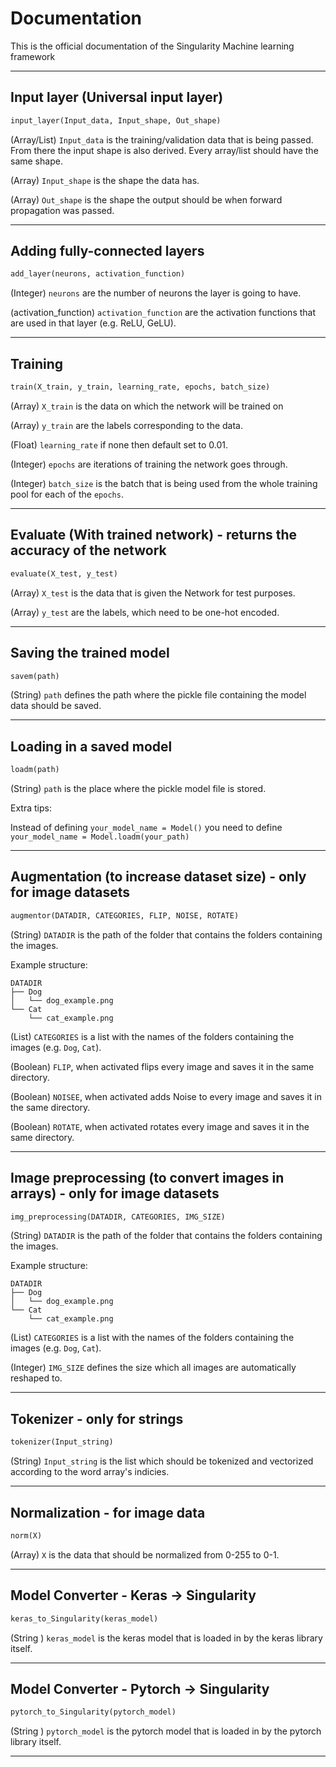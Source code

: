 # Documentation
This is the official documentation of the Singularity Machine learning framework

-------------------------------------------------------------------------------------

## Input layer (Universal input layer)

  ``` python
  input_layer(Input_data, Input_shape, Out_shape)
  ```
  
  (Array/List)   ```Input_data``` is the training/validation data that is being passed. From there the input shape is also derived. Every array/list should have the        same shape.

  (Array) ```Input_shape``` is the shape the data has.

  (Array) ```Out_shape``` is the shape the output should be when forward propagation was passed.

-------------------------------------------------------------------------------------

## Adding fully-connected layers

``` python
add_layer(neurons, activation_function)
```

(Integer) ```neurons``` are the number of neurons the layer is going to have.

(activation_function) ```activation_function``` are the activation functions that are used in that layer (e.g. ReLU, GeLU).

-------------------------------------------------------------------------------------

## Training

``` python
train(X_train, y_train, learning_rate, epochs, batch_size)
```

(Array) ```X_train``` is the data on which the network will be trained on

(Array) ```y_train``` are the labels corresponding to the data.

(Float) ```learning_rate``` if none then default set to 0.01.

(Integer) ```epochs``` are iterations of training the network goes through.

(Integer) ```batch_size``` is the batch that is being used from the whole training pool for each of the ```epochs```.

-------------------------------------------------------------------------------------

## Evaluate (With trained network) - returns the accuracy of the network

``` python
evaluate(X_test, y_test)
```

(Array) ```X_test``` is the data that is given the Network for test purposes.

(Array) ```y_test``` are the labels, which need to be one-hot encoded.

-------------------------------------------------------------------------------------

## Saving the trained model

``` python
savem(path)
```

(String) ```path``` defines the path where the pickle file containing the model data should be saved.

-------------------------------------------------------------------------------------

## Loading in a saved model

``` python
loadm(path)
```

(String) ```path``` is the place where the pickle model file is stored.

Extra tips:

Instead of defining ```your_model_name = Model()``` you need to define ``` your_model_name = Model.loadm(your_path)```

-------------------------------------------------------------------------------------

## Augmentation (to increase dataset size) - only for image datasets

  ``` python
  augmentor(DATADIR, CATEGORIES, FLIP, NOISE, ROTATE)
  ```
  (String) ```DATADIR``` is the path of the folder that contains the folders containing the images.

  Example structure:
  ```
  DATADIR
  ├── Dog
  │   └── dog_example.png
  └── Cat
      └── cat_example.png
  ```

  (List) ```CATEGORIES``` is a list with the names of the folders containing the images (e.g. ```Dog```, ```Cat```).

  (Boolean) ```FLIP```, when activated flips every image and saves it in the same directory.

  (Boolean) ```NOISEE```, when activated adds Noise to every image and saves it in the same directory.

  (Boolean) ```ROTATE```, when activated rotates every image and saves it in the same directory.

-------------------------------------------------------------------------------------

## Image preprocessing (to convert images in arrays) - only for image datasets

  ``` python
  img_preprocessing(DATADIR, CATEGORIES, IMG_SIZE)
  ```

  (String) ```DATADIR``` is the path of the folder that contains the folders containing the images.

  Example structure:
  ```
  DATADIR
  ├── Dog
  │   └── dog_example.png
  └── Cat
      └── cat_example.png
  ```

  (List) ```CATEGORIES``` is a list with the names of the folders containing the images (e.g. ```Dog```, ```Cat```).

  (Integer) ```IMG_SIZE``` defines the size which all images are automatically reshaped to.

-------------------------------------------------------------------------------------

## Tokenizer - only for strings

``` python
tokenizer(Input_string)
```

(String) ```Input_string``` is the list which should be tokenized and vectorized according to the word array's indicies.

-------------------------------------------------------------------------------------

## Normalization - for image data

``` python
norm(X)
```

(Array) ```X``` is the data that should be normalized from 0-255 to 0-1.

-------------------------------------------------------------------------------------

## Model Converter - Keras -> Singularity

```python
keras_to_Singularity(keras_model)
```

(String ) ```keras_model``` is the keras model that is loaded in by the keras library itself.

-------------------------------------------------------------------------------------

## Model Converter - Pytorch -> Singularity

```python
pytorch_to_Singularity(pytorch_model)
```

(String ) ```pytorch_model``` is the pytorch model that is loaded in by the pytorch library itself.

-------------------------------------------------------------------------------------

